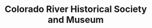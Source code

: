 ---
layout: repo
title: "Colorado River Historical Society and Museum"
id: 12724
permalink: repos/12724/
---